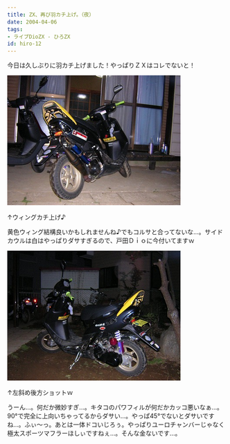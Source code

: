 ```yaml
---
title: ZX、再び羽カチ上げ。（夜）
date: 2004-04-06
tags:
- ライブDioZX - ひろZX
id: hiro-12
---
```



<p class="sentence spacing10">今日は久しぶりに羽カチ上げました！やっぱりＺＸはコレでないと！</p>
<div class="center spacing"><img src="/photo/diary/2004.04.06_zx1.jpg" alt=""></div>
<p class="sentence">↑ウィングカチ上げ♪</p>
<p class="sentence spacing10">黄色ウィング結構良いかもしれませんね♪でもコルサと合ってないな...。サイドカウルは白はやっぱりダサすぎるので、戸田Ｄｉｏに今付いてますｗ </p>
<div class="center spacing"><img src="/photo/diary/2004.04.06_zx2.jpg" alt=""></div>
<p class="sentence">↑左斜め後方ショットｗ</p>
<p class="sentence spacing10">うーん...。何だか微妙すぎ...。キタコのパワフィルが何だかカッコ悪いなぁ...。90°で完全に上向いちゃってるからダサい...。やっぱ45°でないとダサいですね...。ふぃ～っ。あとは一体ドコいじろぅ。やっぱりユーロチャンバーじゃなく極太スポーツマフラーほしぃですねぇ...。そんな金ないです...。</p>

